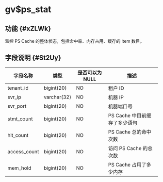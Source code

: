 gv$ps_stat 
===============================



功能 {#xZLWk}
-----------

监控 PS Cache 的整体状态，包括命中率、内存占用、缓存的 item 数目。

字段说明 {#St2Uy}
-------------



|   **字段名称**   |   **类型**    | **是否可以为 NULL** |       **描述**        |
|--------------|-------------|----------------|---------------------|
| tenant_id    | bigint(20)  | NO             | 租户 ID               |
| svr_ip       | varchar(32) | NO             | 机器 IP               |
| svr_port     | bigint(20)  | NO             | 机器端口号               |
| stmt_count   | bigint(20)  | NO             | PS Cache 中目前缓存了多少语句 |
| hit_count    | bigint(20)  | NO             | PS Cache 总的命中次数     |
| access_count | bigint(20)  | NO             | 访问 PS Cache 的总次数    |
| mem_hold     | bigint(20)  | NO             | PS Cache 占用了多少内存    |



